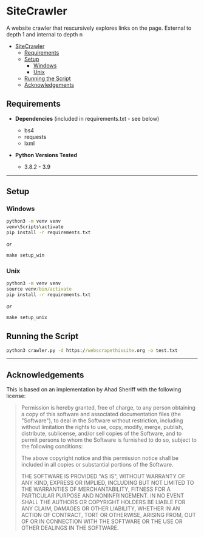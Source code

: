 # SiteCrawler

A website crawler that rescursively explores links on the page. External to depth 1 and internal to depth n

- [SiteCrawler](#sitecrawler)
  - [Requirements](#requirements)
  - [Setup](#setup)
    - [Windows](#windows)
    - [Unix](#unix)
  - [Running the Script](#running-the-script)
  - [Acknowledgements](#acknowledgements)

## Requirements

- **Dependencies** (included in requirements.txt - see below)
  - bs4
  - requests
  - lxml
  
- **Python Versions Tested**
  - 3.8.2 - 3.9

---

## Setup

### Windows

```cmd
python3 -m venv venv
venv\Scripts\activate
pip install -r requirements.txt
```

*or*

```cmd
make setup_win
```

### Unix

```cmd
python3 -m venv venv
source venv/bin/activate
pip install -r requirements.txt
```

*or*

```cmd
make setup_unix
```

## Running the Script

```cmd
python3 crawler.py -d https://webscrapethissite.org -o test.txt
```

---

## Acknowledgements

This is based on an implementation by Ahad Sheriff with the following license:

> Permission is hereby granted, free of charge, to any person obtaining a copy
of this software and associated documentation files (the "Software"), to deal
in the Software without restriction, including without limitation the rights
to use, copy, modify, merge, publish, distribute, sublicense, and/or sell
copies of the Software, and to permit persons to whom the Software is
furnished to do so, subject to the following conditions:
> 
> The above copyright notice and this permission notice shall be included in all
copies or substantial portions of the Software.
>
> THE SOFTWARE IS PROVIDED "AS IS", WITHOUT WARRANTY OF ANY KIND, EXPRESS OR
IMPLIED, INCLUDING BUT NOT LIMITED TO THE WARRANTIES OF MERCHANTABILITY,
FITNESS FOR A PARTICULAR PURPOSE AND NONINFRINGEMENT. IN NO EVENT SHALL THE
AUTHORS OR COPYRIGHT HOLDERS BE LIABLE FOR ANY CLAIM, DAMAGES OR OTHER
LIABILITY, WHETHER IN AN ACTION OF CONTRACT, TORT OR OTHERWISE, ARISING FROM,
OUT OF OR IN CONNECTION WITH THE SOFTWARE OR THE USE OR OTHER DEALINGS IN THE
SOFTWARE.
